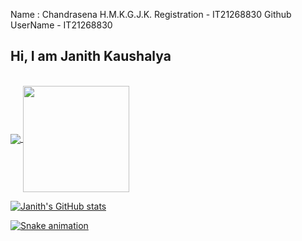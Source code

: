 Name : Chandrasena H.M.K.G.J.K.
Registration - IT21268830
Github UserName - IT21268830

## Hi, I am Janith Kaushalya
<br>
<div>
  <a href="https://github.com/IT21268830">
    <img align="center" src="https://github-readme-stats.vercel.app/api?username=IT21268830&show_icons=true&theme=highcontrast&include_all_commits=true&count_private=true&hide=issues"/>
   <img align="center" height="170" src="https://github-readme-stats.vercel.app/api/top-langs/?username=eagrundy&layout=compact&langs_count=16&theme=dracula"/>
</div>

![Janith's GitHub stats](https://github-readme-stats.vercel.app/api?username=IT21268830&show_icons=true&theme=highcontrast)


![Snake animation](https://github.com/IT21268830/blob/output/github-contribution-grid-snake.svg)
